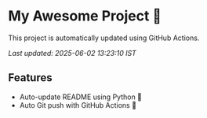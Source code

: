 # My Awesome Project 🚀

This project is automatically updated using GitHub Actions.

_Last updated: 2025-06-02 13:23:10 IST_

## Features
- Auto-update README using Python 🐍
- Auto Git push with GitHub Actions 🤖
